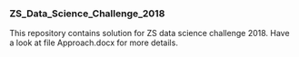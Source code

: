 ### ZS_Data_Science_Challenge_2018

This repository contains solution for ZS data science challenge 2018. Have a look at file Approach.docx for more details.
